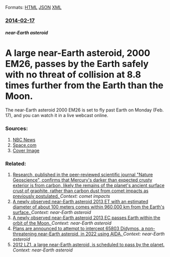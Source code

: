 
Formats: [HTML](/news/2014/02/17/a-large-near-earth-asteroid-2000-em26-passes-by-the-earth-safely-with-no-threat-of-collision-at-8-8-times-further-from-the-earth-than-the.html)  [JSON](/news/2014/02/17/a-large-near-earth-asteroid-2000-em26-passes-by-the-earth-safely-with-no-threat-of-collision-at-8-8-times-further-from-the-earth-than-the.json)  [XML](/news/2014/02/17/a-large-near-earth-asteroid-2000-em26-passes-by-the-earth-safely-with-no-threat-of-collision-at-8-8-times-further-from-the-earth-than-the.xml)  

### [2014-02-17](/news/2014/02/17/index.md)

##### near-Earth asteroid
# A large near-Earth asteroid, 2000 EM26, passes by the Earth safely with no threat of collision at 8.8 times further from the Earth than the Moon. 

The near-Earth asteroid 2000 EM26 is set to fly past Earth on Monday (Feb. 17), and you can watch it in a live webcast online. 


### Sources:

1. [NBC News](http://www.nbcnews.com/science/space/huge-asteroid-fly-safely-earth-monday-watch-it-live-n32051)
2. [Space.com](http://www.space.com/24704-asteroid-2000-em26-earth-flyby-webcast.html)
2. [Cover Image](https://img.purch.com/h/1000/aHR0cDovL3d3dy5zcGFjZS5jb20vaW1hZ2VzL2kvMDAwLzAzNi85NDEvb3JpZ2luYWwvYXN0ZXJvaWQtMjAwMC1lbTI2LWxvY2F0aW9uLW1vbmRheS5qcGc=)

### Related:

1. [Research, published in the peer-reviewed scientific journal "Nature Geoscience", confirms that Mercury's darker than expected crusty exterior is from carbon, likely the remains of the planet's ancient surface crust of graphite, rather than carbon dust from comet impacts as previously postulated. ](/news/2016/03/7/research-published-in-the-peer-reviewed-scientific-journal-nature-geoscience-confirms-that-mercury-s-darker-than-expected-crusty-exterio.md) _Context: comet impacts_
2. [A newly observed near-Earth asteroid 2013 ET with an estimated diameter of about 100 meters comes within 960,000 km from the Earth's surface. ](/news/2013/03/9/a-newly-observed-near-earth-asteroid-2013-et-with-an-estimated-diameter-of-about-100-meters-comes-within-960-000-km-from-the-earth-s-surface.md) _Context: near-Earth asteroid_
3. [A newly observed near-Earth asteroid 2013 EC passes Earth within the orbit of the Moon. ](/news/2013/03/4/a-newly-observed-near-earth-asteroid-2013-ec-passes-earth-within-the-orbit-of-the-moon.md) _Context: near-Earth asteroid_
4. [Plans are announced to attempt to intercept 65803 Didymos, a non-threatening near-Earth asteroid, in 2022 using AIDA. ](/news/2013/02/22/plans-are-announced-to-attempt-to-intercept-65803-didymos-a-non-threatening-near-earth-asteroid-in-2022-using-aida.md) _Context: near-Earth asteroid_
5. [2012 LZ1, a large near-Earth asteroid, is scheduled to pass by the planet. ](/news/2012/06/14/2012-lz1-a-large-near-earth-asteroid-is-scheduled-to-pass-by-the-planet.md) _Context: near-Earth asteroid_
